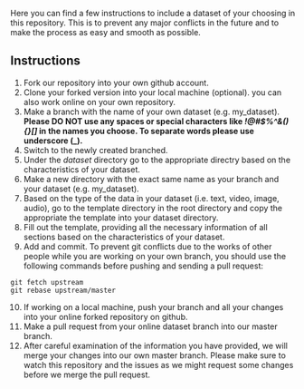 Here you can find a few instructions to include a dataset of your choosing in this repository. This is to prevent any major conflicts in the future and to make the process as easy and smooth as possible.

## Instructions

1. Fork our repository into your own github account.
2. Clone your forked version into your local machine (optional). you can also work online on your own repository.
3. Make a branch with the name of your own dataset (e.g. my_dataset). **Please DO NOT use any spaces or special characters like _!@#$%^&(){}[]_ in the names you choose. To separate words please use underscore (_).**
4. Switch to the newly created branched.
5. Under the *dataset* directory go to the appropriate directry based on the characteristics of your dataset.
6. Make a new directory with the exact same name as your branch and your dataset (e.g. my_dataset).
7. Based on the type of the data in your dataset (i.e. text, video, image, audio), go to the template directory in the root directory and copy the appropriate the template into your dataset directory.
8. Fill out the template, providing all the necessary information of all sections based on the characteristics of your dataset.
9. Add and commit. To prevent git conflicts due to the works of other people while you are working on your own branch, you should use the following commands before pushing and sending a pull request:

```git
git fetch upstream
git rebase upstream/master
```
10. If working on a local machine, push your branch and all your changes into your online forked repository on github.
11. Make a pull request from your online dataset branch into our master branch.
12. After careful examination of the information you have provided, we will merge your changes into our own master branch. Please make sure to watch this repository and the issues as we might request some changes before we merge the pull request.
